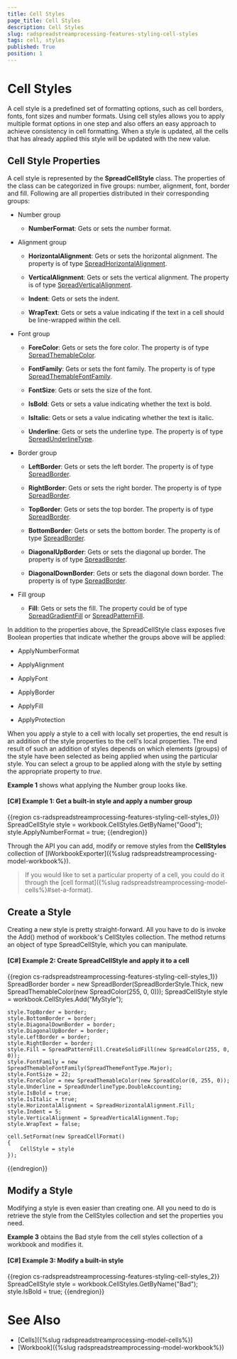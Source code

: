 ```yaml
---
title: Cell Styles
page_title: Cell Styles
description: Cell Styles
slug: radspreadstreamprocessing-features-styling-cell-styles
tags: cell, styles
published: True
position: 1
---
```


# Cell Styles

A cell style is a predefined set of formatting options, such as cell borders, fonts, font sizes and number formats. Using cell styles allows you to apply multiple format options in one step and also offers an easy approach to achieve consistency in cell formatting. When a style is updated, all the cells that has already applied this style will be updated with the new value. 


## Cell Style Properties

A cell style is represented by the **SpreadCellStyle** class. The properties of the class can be categorized in five groups: number, alignment, font, border and fill. Following are all properties distributed in their corresponding groups:

- Number group
	
	- **NumberFormat**: Gets or sets the number format.

- Alignment group
	
	- **HorizontalAlignment**: Gets or sets the horizontal alignment. The property is of type [SpreadHorizontalAlignment](http://docs.telerik.com/devtools/document-processing/api/html/T_Telerik_Documents_SpreadsheetStreaming_SpreadHorizontalAlignment.htm).
	
	- **VerticalAlignment**: Gets or sets the vertical alignment. The property is of type [SpreadVerticalAlignment](http://docs.telerik.com/devtools/document-processing/api/html/T_Telerik_Documents_SpreadsheetStreaming_SpreadVerticalAlignment.htm).
	
	- **Indent**: Gets or sets the indent.
	
	- **WrapText**: Gets or sets a value indicating if the text in a cell should be line-wrapped within the cell.

- Font group
	
	- **ForeColor**: Gets or sets the fore color. The property is of type [SpreadThemableColor](http://docs.telerik.com/devtools/document-processing/api/html/T_Telerik_Documents_SpreadsheetStreaming_SpreadThemableColor.htm).
	
	- **FontFamily**: Gets or sets the font family. The property is of type [SpreadThemableFontFamily](http://docs.telerik.com/devtools/document-processing/api/html/T_Telerik_Documents_SpreadsheetStreaming_SpreadThemableFontFamily.htm).
	
	- **FontSize**: Gets or sets the size of the font.
	
	- **IsBold**: Gets or sets a value indicating whether the text is bold.
	
	- **IsItalic**: Gets or sets a value indicating whether the text is italic.
	
	- **Underline**: Gets or sets the underline type. The property is of type [SpreadUnderlineType](http://docs.telerik.com/devtools/document-processing/api/html/T_Telerik_Documents_SpreadsheetStreaming_SpreadUnderlineType.htm).

- Border group
	
	- **LeftBorder**: Gets or sets the left border. The property is of type [SpreadBorder](http://docs.telerik.com/devtools/document-processing/api/html/T_Telerik_Documents_SpreadsheetStreaming_SpreadBorder.htm).
	
	- **RightBorder**: Gets or sets the right border. The property is of type [SpreadBorder](http://docs.telerik.com/devtools/document-processing/api/html/T_Telerik_Documents_SpreadsheetStreaming_SpreadBorder.htm).
	
	- **TopBorder**: Gets or sets the top border. The property is of type [SpreadBorder](http://docs.telerik.com/devtools/document-processing/api/html/T_Telerik_Documents_SpreadsheetStreaming_SpreadBorder.htm).
	
	- **BottomBorder**: Gets or sets the bottom border. The property is of type [SpreadBorder](http://docs.telerik.com/devtools/document-processing/api/html/T_Telerik_Documents_SpreadsheetStreaming_SpreadBorder.htm).
	
	- **DiagonalUpBorder**: Gets or sets the diagonal up border. The property is of type [SpreadBorder](http://docs.telerik.com/devtools/document-processing/api/html/T_Telerik_Documents_SpreadsheetStreaming_SpreadBorder.htm).
		
	- **DiagonalDownBorder**: Gets or sets the diagonal down border. The property is of type [SpreadBorder](http://docs.telerik.com/devtools/document-processing/api/html/T_Telerik_Documents_SpreadsheetStreaming_SpreadBorder.htm).

- Fill group
	
	- **Fill**: Gets or sets the fill. The property could be of type [SpreadGradientFill](http://docs.telerik.com/devtools/document-processing/api/html/T_Telerik_Documents_SpreadsheetStreaming_SpreadGradientFill.htm) or [SpreadPatternFill](http://docs.telerik.com/devtools/document-processing/api/html/T_Telerik_Documents_SpreadsheetStreaming_SpreadPatternFill.htm).

In addition to the properties above, the SpreadCellStyle class exposes five Boolean properties that indicate whether the groups above will be applied:

- ApplyNumberFormat

- ApplyAlignment

- ApplyFont

- ApplyBorder

- ApplyFill

- ApplyProtection


When you apply a style to a cell with locally set properties, the end result is an addition of the style properties to the cell's local properties. The end result of such an addition of styles depends on which elements (groups) of the style have been selected as being applied when using the particular style. You can select a group to be applied along with the style by setting the appropriate property to *true*.

**Example 1** shows what applying the Number group looks like.

#### **[C#] Example 1: Get a built-in style and apply a number group**

{{region cs-radspreadstreamprocessing-features-styling-cell-styles_0}}
	SpreadCellStyle style = workbook.CellStyles.GetByName("Good");
	style.ApplyNumberFormat = true;
{{endregion}}

Through the API you can add, modify or remove styles from the **CellStyles** collection of [IWorkbookExporter]({%slug radspreadstreamprocessing-model-workbook%}).


>If you would like to set a particular property of a cell, you could do it through the [cell format]({%slug radspreadstreamprocessing-model-cells%}#set-a-format).

## Create a Style

Creating a new style is pretty straight-forward. All you have to do is invoke the Add() method of workbook's CellStyles collection. The method returns an object of type SpreadCellStyle, which you can manipulate. 

#### **[C#] Example 2: Create SpreadCellStyle and apply it to a cell**

{{region cs-radspreadstreamprocessing-features-styling-cell-styles_1}}
	SpreadBorder border = new SpreadBorder(SpreadBorderStyle.Thick, new SpreadThemableColor(new SpreadColor(255, 0, 0)));
	SpreadCellStyle style = workbook.CellStyles.Add("MyStyle");
	
	style.TopBorder = border;
	style.BottomBorder = border;
	style.DiagonalDownBorder = border;
	style.DiagonalUpBorder = border;
	style.LeftBorder = border;
	style.RightBorder = border;
	style.Fill = SpreadPatternFill.CreateSolidFill(new SpreadColor(255, 0, 0));
	style.FontFamily = new SpreadThemableFontFamily(SpreadThemeFontType.Major);
	style.FontSize = 22;
	style.ForeColor = new SpreadThemableColor(new SpreadColor(0, 255, 0));
	style.Underline = SpreadUnderlineType.DoubleAccounting;
	style.IsBold = true;
	style.IsItalic = true;
	style.HorizontalAlignment = SpreadHorizontalAlignment.Fill;
	style.Indent = 5;
	style.VerticalAlignment = SpreadVerticalAlignment.Top;
	style.WrapText = false;
	
	cell.SetFormat(new SpreadCellFormat()
	{
	    CellStyle = style
	});
{{endregion}}

## Modify a Style

Modifying a style is even easier than creating one. All you need to do is retrieve the style from the CellStyles collection and set the properties you need.

**Example 3** obtains the Bad style from the cell styles collection of a workbook and modifies it.

#### **[C#] Example 3: Modify a built-in style**

{{region cs-radspreadstreamprocessing-features-styling-cell-styles_2}}
	SpreadCellStyle style = workbook.CellStyles.GetByName("Bad");
	style.IsBold = true;
{{endregion}}


# See Also

* [Cells]({%slug radspreadstreamprocessing-model-cells%})
* [Workbook]({%slug radspreadstreamprocessing-model-workbook%})